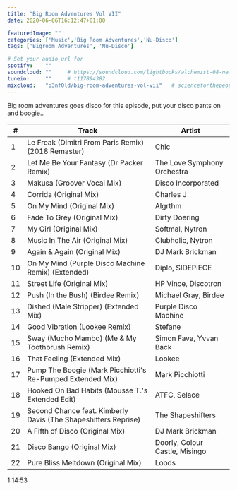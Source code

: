 ```yaml
---
title: "Big Room Adventures Vol VII"
date: 2020-06-06T16:12:47+01:00

featuredImage: ""
categories: ['Music','Big Room Adventures','Nu-Disco']
tags: ['Bigroom Adventures', 'Nu-Disco']

# Set your audio url for
spotify:    ""
soundcloud: ""     # https://soundcloud.com/lightbooks/alchemist-08-new-world-order-snip
tunein:     ""     # t117894382
mixcloud:   "p3nf0ld/big-room-adventures-vol-vii"   # scienceforthepeople/445-ai-ant-intelligence
---
```


Big room adventures goes disco for this episode, put your disco pants on and boogie..

<!--more-->

|  # | Track     | Artist   |
| --------  | -------- | ------ |
| 1  |Le Freak (Dimitri From Paris Remix) (2018 Remaster)	|Chic
| 2  |Let Me Be Your Fantasy (Dr Packer Remix)	|The Love Symphony Orchestra
| 3|Makusa (Groover Vocal Mix)	|Disco Incorporated
| 4|Corrida (Original Mix)	|Charles J
| 5|On My Mind (Original Mix)	|Algrthm
| 6|Fade To Grey (Original Mix)|	Dirty Doering
| 7|My Girl (Original Mix)|	Softmal, Nytron
| 8|Music In The Air (Original Mix)|	Clubholic, Nytron
| 9|Again & Again (Original Mix)|	DJ Mark Brickman
| 10|On My Mind (Purple Disco Machine Remix) (Extended)|	Diplo, SIDEPIECE
| 11|Street Life (Original Mix)|	HP Vince, Discotron
| 12|Push (In the Bush) (Birdee Remix)|	Michael Gray, Birdee
| 13|Dished (Male Stripper) (Extended Mix)	|Purple Disco Machine
| 14|Good Vibration (Lookee Remix)	|Stefane
| 15|Sway (Mucho Mambo) (Me & My Toothbrush Remix)	|Simon Fava, Yvvan Back
| 16|That Feeling (Extended Mix)	|Lookee
| 17|Pump The Boogie (Mark Picchiotti's Re-Pumped Extended Mix)	|Mark Picchiotti
| 18|Hooked On Bad Habits (Mousse T.'s Extended Edit)|	ATFC, Selace
| 19|Second Chance feat. Kimberly Davis (The Shapeshifters Reprise)|	The Shapeshifters
| 20|A Fifth of Disco (Original Mix)	|DJ Mark Brickman
| 21|Disco Bango (Original Mix)|	Doorly, Colour Castle, Misingo
| 22|Pure Bliss Meltdown (Original Mix)|	Loods

1:14:53